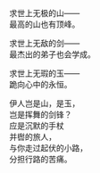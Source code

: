 <p class="has-line-data" data-line-start="5" data-line-end="8">求世上无极的山——<br>
最高的山也有顶峰。</p>
<p class="has-line-data" data-line-start="9" data-line-end="12">求世上无敌的剑——<br>
最杰出的弟子也会学成。</p>
<p class="has-line-data" data-line-start="13" data-line-end="16">求世上无瑕的玉——<br>
跪向心中的永恒。</p>
<p class="has-line-data" data-line-start="17" data-line-end="24">伊人岂是山，是玉，<br>
岂是挥舞的剑锋？<br>
应是沉默的手杖<br>
并辔的旅人，<br>
与你走过起伏的小路，<br>
分担行路的苦痛。</p>
